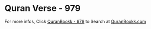 # Quran Verse - 979 

For more infos, Click [QuranBookk - 979](https://www.quranbookk.com/quran/search?q=979) to Search at [QuranBookk.com](http://quranbookk.com/)
